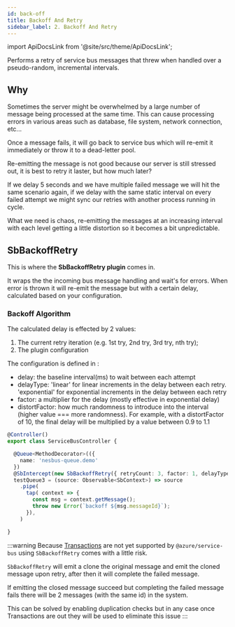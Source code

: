 ```yaml
---
id: back-off
title: Backoff And Retry
sidebar_label: 2. Backoff And Retry
---
```

import ApiDocsLink from '@site/src/theme/ApiDocsLink';

Performs a retry of service bus messages that threw when handled over a pseudo-random, incremental intervals.

## Why

Sometimes the server might be overwhelmed by a large number of message being processed at the same time.
This can cause processing errors in various areas such as database, file system, network connection, etc...

Once a message fails, it will go back to service bus which will re-emit it immediately or throw it to a dead-letter pool.

Re-emitting the message is not good because our server is still stressed out, it is best to retry it laster, but how much later?

If we delay 5 seconds and we have multiple failed message we will hit the same scenario again, if we delay with the same
static interval on every failed attempt we might sync our retries with another process running in cycle.

What we need is chaos, re-emitting the messages at an increasing interval with each level getting a little distortion so it becomes a bit unpredictable.

## SbBackoffRetry

This is where the **SbBackoffRetry plugin** comes in.

It wraps the the incoming bus message handling and wait's for errors.
When error is thrown it will re-emit the message but with a certain delay, calculated based on your configuration.

### Backoff Algorithm

The calculated delay is effected by 2 values:

1. The current retry iteration (e.g. 1st try, 2nd try, 3rd try, nth try);
2. The plugin configuration

The configuration is defined in <ApiDocsLink type="interface" symbol="SbBackoffRetryOptions"></ApiDocsLink>:

- delay: the baseline interval(ms) to wait between each attempt
- delayType: 'linear' for linear increments in the delay between each retry. 'exponential' for exponential increments in the delay between each retry
- factor: a multiplier for the delay (mostly effective in exponential delay)
- distortFactor: how much randomness to introduce into the interval (higher value === more randomness).
For example, with a distortFactor of 10, the final delay will be multiplied by a value between 0.9 to 1.1

```typescript
@Controller()
export class ServiceBusController {

  @Queue<MethodDecorator>(({
    name: 'nesbus-queue.demo'
  })
  @SbIntercept(new SbBackoffRetry({ retryCount: 3, factor: 1, delayType: 'linear' }))
  testQueue3 = (source: Observable<SbContext>) => source
    .pipe(
      tap( context => {
        const msg = context.getMessage();
        throw new Error(`backoff ${msg.messageId}`);
      }),
    )

}
```

:::warning
Because [Transactions](https://github.com/Azure/azure-sdk-for-js/issues/8252) are not yet supported by `@azure/service-bus` using
`SbBackoffRetry` comes with a little risk.

`SbBackoffRetry` will emit a clone the original message and emit the cloned message upon retry, after then it will complete the failed message.

If emitting the closed message succeed but completing the failed message fails there will be 2 messages (with the same id) in the system.

This can be solved by enabling duplication checks but in any case once Transactions are out they will be used to eliminate this issue
:::